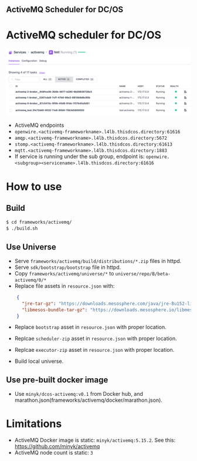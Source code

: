 ActiveMQ Scheduler for DC/OS
------------------------

# ActiveMQ scheduler for DC/OS

![Image of schduler](frameworks/activemq/docs/activemq.png)

* ActiveMQ endpoints
 * `openwire.<activemq-frameworkname>.l4lb.thisdcos.directory:61616`
 * `amqp.<activemq-frameworkname>.l4lb.thisdcos.directory:5672`
 * `stomp.<activemq-frameworkname>.l4lb.thisdcos.directory:61613`
 * `mqtt.<activemq-frameworkname>.l4lb.thisdcos.directory:1883`
 * If service is running under the sub group, endpoint is: `openwire.<subgroup><servicename>.l4lb.thisdcos.directory:61616`

# How to use 
## Build
```bash
$ cd frameworks/activemq/
$ ./build.sh
```

## Use Universe

* Serve `frameworks/activemq/build/distributions/*.zip` files in httpd.
* Serve `sdk/bootstrap/bootstrap` file in httpd.
* Copy `frameworks/activemq/universe/*` to `universe/repo/B/beta-activemq/0/*`
* Replace file assets in `resource.json` with:
```json
    {
      "jre-tar-gz": "https://downloads.mesosphere.com/java/jre-8u152-linux-x64.tar.gz",
      "libmesos-bundle-tar-gz": "https://downloads.mesosphere.io/libmesos-bundle/libmesos-bundle-master-28f8827.tar.gz"
    }
``` 

* Replace `bootstrap` asset in `resource.json` with proper location.
* Replcae `scheduler-zip` asset in `resource.json` with proper location.
* Replcae `executor-zip` asset in `resource.json` with proper location.

* Build local universe.

## Use pre-built docker image

* Use `minyk/dcos-activemq:v0.1` from Docker hub, and marathon.json(frameworks/activemq/docker/marathon.json).

# Limitations
* ActiveMQ Docker image is static: `minyk/activemq:5.15.2`. See this: https://github.com/minyk/activemq
* ActiveMQ node count is static: `3`
